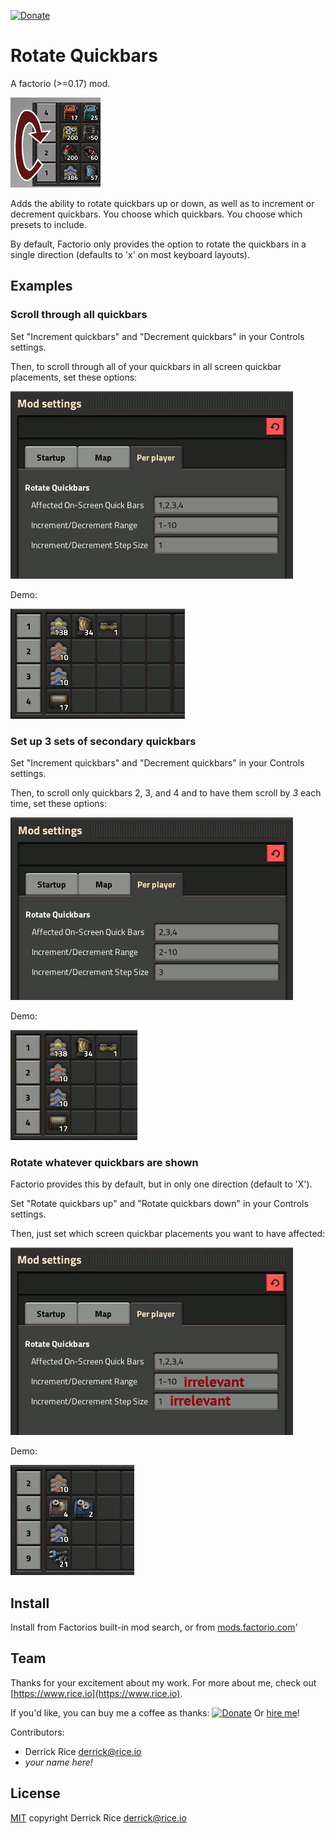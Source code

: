 [![Donate](https://img.shields.io/badge/Donate-PayPal-green.svg)][donate_url]

# Rotate Quickbars

A factorio (>=0.17) mod.

![Thumbnail](thumbnail.png)

Adds the ability to rotate quickbars up or down, as well as to increment or decrement quickbars. You choose which quickbars. You choose which presets to include.

By default, Factorio only provides the option to rotate the quickbars in a single direction (defaults to 'x' on most keyboard layouts).

## Examples

### Scroll through all quickbars

Set "Increment quickbars" and "Decrement quickbars" in your Controls settings.

Then, to scroll through all of your quickbars in all screen quickbar placements, set these options:

![Settings for scrolling through all quickbars](images/all-increment-settings.gif)

Demo:

![Demo of scrolling through all quickbars](images/all-increment.gif)

### Set up 3 sets of secondary quickbars

Set "Increment quickbars" and "Decrement quickbars" in your Controls settings.

Then, to scroll only quickbars 2, 3, and 4 and to have them scroll by _3_ each time, set these options:

![Settings for scrolling through 3 sets of secondary quickbars](images/3sets-settings.gif)

Demo:

![Demo of scrolling through 3 sets of secondary quickbars](images/3sets.gif)

### Rotate whatever quickbars are shown

Factorio provides this by default, but in only one direction (default to 'X').

Set "Rotate quickbars up" and "Rotate quickbars down" in your Controls settings.

Then, just set which screen quickbar placements you want to have affected:

![Settings for rotating quickbars](images/rotate-settings.gif)

Demo:

![Demo of rotating quickbars](images/rotate.gif)

## Install

Install from Factorios built-in mod search, or from [mods.factorio.com](https://mods.factorio.com)'

## Team

Thanks for your excitement about my work. For more about me, check out [https://www.rice.io](https://www.rice.io).

If you'd like, you can buy me a coffee as thanks: [![Donate](https://img.shields.io/badge/Donate-PayPal-green.svg)][donate_url] Or [hire me](https://www.rice.io/p/consulting)!

Contributors:
- Derrick Rice <derrick@rice.io>
- _your name here!_

## License

[MIT](https://opensource.org/licenses/MIT)
copyright Derrick Rice <derrick@rice.io>




[donate_url]: https://www.paypal.com/cgi-bin/webscr?cmd=_s-xclick&hosted_button_id=5GVH9M4YZUVT4&source=url

